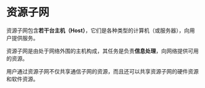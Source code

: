 # 资源子网

资源子网包含**若干台主机（Host）**，它们是各种类型的计算机（或服务器），向用户提供服务。

资源子网是由处于网络外围的主机构成，其任务是负责**信息处理**，向网络提供可用的资源。

用户通过资源子网不仅共享通信子网的资源，而且还可以共享资源子网的硬件资源和软件资源。